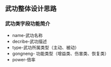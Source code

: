## 武功整体设计思路
### 武功类字段功能简介
- name-武功名称
- decribe-武功描述
- type-武功所属类型（主动、被动）
- gongneng- 功能类型（增益类、伤害类、恢复类）
- power-倍率


